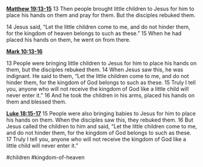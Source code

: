 **[Matthew 19:13-15](http://www.blueletterbible.org/search/preSearch.cfm?Criteria=Matthew+19.13-15&t=NIV)**
13 Then people brought little children to Jesus for him to place his hands on them and pray for them. But the disciples rebuked them.

14 Jesus said, “Let the little children come to me, and do not hinder them, for the kingdom of heaven belongs to such as these.” 15 When he had placed his hands on them, he went on from there.

**[Mark 10:13-16](http://www.blueletterbible.org/search/preSearch.cfm?Criteria=Mark+10.13-16&t=NIV)**

13 People were bringing little children to Jesus for him to place his hands on them, but the disciples rebuked them. 14 When Jesus saw this, he was indignant. He said to them, “Let the little children come to me, and do not hinder them, for the kingdom of God belongs to such as these. 15 Truly I tell you, anyone who will not receive the kingdom of God like a little child will never enter it.” 16 And he took the children in his arms, placed his hands on them and blessed them.

**[Luke 18:15-17](http://www.blueletterbible.org/search/preSearch.cfm?Criteria=Luke+18.15-17&t=NIV)**
15 People were also bringing babies to Jesus for him to place his hands on them. When the disciples saw this, they rebuked them. 16 But Jesus called the children to him and said, “Let the little children come to me, and do not hinder them, for the kingdom of God belongs to such as these. 17 Truly I tell you, anyone who will not receive the kingdom of God like a little child will never enter it.”

#children #kingdom-of-heaven 
